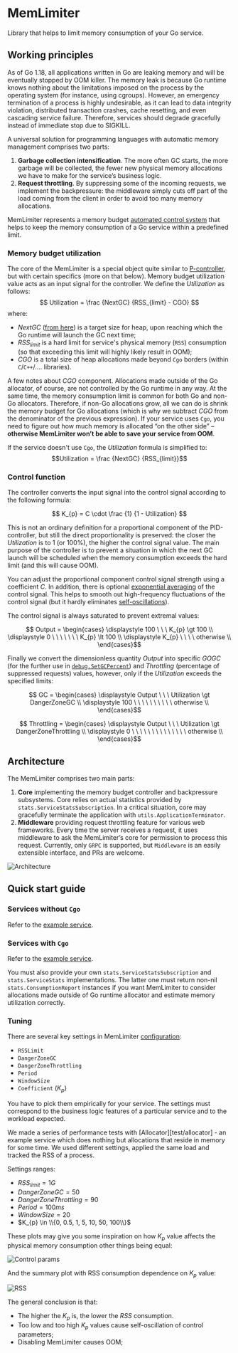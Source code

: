 # MemLimiter

Library that helps to limit memory consumption of your Go service.

## Working principles
As of Go 1.18, all applications written in Go are leaking memory and will be eventually stopped by OOM killer. The memory leak is because Go runtime knows nothing about the limitations imposed on the process by the operating system (for instance, using cgroups). However, an emergency termination of a process is highly undesirable, as it can lead to data integrity violation, distributed transaction crashes, cache resetting, and even cascading service failure. Therefore, services should degrade gracefully instead of immediate stop due to SIGKILL.

A universal solution for programming languages with automatic memory management comprises two parts:

1. **Garbage collection intensification**. The more often GC starts, the more garbage will be collected, the fewer new physical memory allocations we have to make for the service’s business logic.
2. **Request throttling**. By suppressing some of the incoming requests, we implement the backpressure: the middleware simply cuts off part of the load coming from the client in order to avoid too many memory allocations.

MemLimiter represents a memory budget [automated control system](https://en.wikipedia.org/wiki/Control_system) that helps to keep the memory consumption of a Go service within a predefined limit. 

### Memory budget utilization

The core of the MemLimiter is a special object quite similar to [P-controller](https://en.wikipedia.org/wiki/PID_controller), but with certain specifics (more on that below). Memory budget utilization value acts as an input signal for the controller. We define the $Utilization$ as follows:
$$ Utilization = \frac {NextGC} {RSS_{limit} - CGO} $$
where:
* $NextGC$ ([from here](https://pkg.go.dev/runtime#MemStats)) is a target size for heap, upon reaching which the Go runtime will launch the GC next time;
* $RSS_{limit}$ is a hard limit for service's physical memory (`RSS`) consumption (so that exceeding this limit will highly likely result in OOM);
* $CGO$ is a total size of heap allocations made beyond `Cgo` borders (within `C`/`C++`/.... libraries).

A few notes about $CGO$ component. Allocations made outside of the Go allocator, of course, are not controlled by the Go runtime in any way. At the same time, the memory consumption limit is common for both Go and non-Go allocators. Therefore, if non-Go allocations grow, all we can do is shrink the memory budget for Go allocations (which is why we subtract $CGO$ from the denominator of the previous expression). If your service uses `Cgo`, you need to figure out how much memory is allocated “on the other side” – **otherwise MemLimiter won’t be able to save your service from OOM**.

If the service doesn't use `Cgo`, the $Utilization$ formula is simplified to:
$$Utilization = \frac {NextGC} {RSS_{limit}}$$

### Control function

The controller converts the input signal into the control signal according to the following formula:

$$  K_{p} = C \cdot \frac {1} {1 - Utilization} $$

This is not an ordinary definition for a proportional component of the PID-controller, but still the direct proportionality is preserved: the closer the $Utilization$ is to 1 (or 100%), the higher the control signal value. The main purpose of the controller is to prevent a situation in which the next GC launch will be scheduled when the memory consumption exceeds the hard limit (and this will cause OOM).

You can adjust the proportional component control signal strength using a coefficient $C$. In addition, there is optional [exponential averaging](https://en.wikipedia.org/wiki/Moving_average#Exponential_moving_average) of the control signal. This helps to smooth out high-frequency fluctuations of the control signal (but it hardly eliminates [self-oscillations](https://en.wikipedia.org/wiki/Self-oscillation)).

The control signal is always saturated to prevent extremal values:

$$ Output = \begin{cases}
\displaystyle 100 \ \ \ K_{p} \gt 100 \\
\displaystyle 0 \ \ \ \ \ \ \ K_{p} \lt 100 \\
\displaystyle K_{p} \ \ \ \ otherwise \\
\end{cases}$$

Finally we convert the dimensionless quantity $Output$ into specific $GOGC$ (for the further use in [`debug.SetGCPercent`](https://pkg.go.dev/runtime/debug#SetGCPercent)) and $Throttling$ (percentage of suppressed requests) values, however, only if the $Utilization$ exceeds the specified limits:


$$ GC = \begin{cases}
\displaystyle Output \ \ \ Utilization \gt DangerZoneGC \\
\displaystyle 100 \ \ \ \ \ \ \ \ \ \ otherwise \\
\end{cases}$$

$$ Throttling = \begin{cases}
\displaystyle Output \ \ \ Utilization \gt DangerZoneThrottling \\
\displaystyle 0 \ \ \ \ \ \ \ \ \ \ \ \ \ \ otherwise \\
\end{cases}$$

## Architecture

The MemLimiter comprises two main parts:

1. **Core** implementing the memory budget controller and backpressure subsystems. Core relies on actual statistics provided by `stats.ServiceStatsSubscription`. In a critical situation, core may gracefully terminate the application with `utils.ApplicationTerminator`.
2. **Middleware** providing request throttling feature for various web frameworks. Every time the server receives a request, it uses middleware to ask the MemLimiter’s core for permission to process this request. Currently, only `GRPC` is supported, but `Middleware` is an easily extensible interface, and PRs are welcome.

![Architecture](docs/architecture.png)

## Quick start guide

### Services without `Cgo`

Refer to the [example service](test/allocator/server/server.go).

### Services with `Cgo`

Refer to the [example service](test/allocator/server/server.go).

You must also provide your own `stats.ServiceStatsSubscription` and `stats.ServiceStats` implementations. The latter one must return non-nil `stats.ConsumptionReport` instances if you want MemLimiter to consider allocations made outside of Go runtime allocator and estimate memory utilization correctly.

### Tuning

There are several key settings in MemLimiter [configuration](controller/nextgc/config.go):

* `RSSLimit`
* `DangerZoneGC` 
* `DangerZoneThrottling` 
* `Period`
* `WindowSize`
* `Coefficient` ($K_{p}$)

You have to pick them empirically for your service. The settings must correspond to the business logic features of a particular service and to the workload expected.

We made a series of performance tests with [Allocator][test/allocator] - an example service which does nothing but allocations that reside in memory for some time. We used different settings, applied the same load and tracked the RSS of a process.

Settings ranges:
* $RSS_{limit} = {1G}$
* $DangerZoneGC = 50%$
* $DangerZoneThrottling = 90%$
* $Period = 100ms$
* $WindowSize = 20$
* $K_{p} \in \\{0, 0.5, 1, 5, 10, 50, 100\\}$

These plots may give you some inspiration on how $K_{p}$ value affects the physical memory consumption other things being equal:

![Control params](docs/control_params.png)

And the summary plot with RSS consumption dependence on $K_{p}$ value:

![RSS](docs/rss_hl.png)

The general conclusion is that:
* The higher the $K_{p}$ is, the lower the $RSS$ consumption.
* Too low and too high $K_{p}$ values cause self-oscillation of control parameters;
* Disabling MemLimiter causes OOM;
